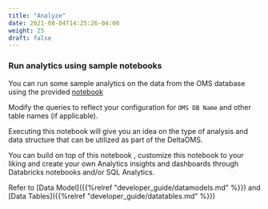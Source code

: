 ```yaml
---
title: "Analyze"
date: 2021-08-04T14:25:26-04:00
weight: 25
draft: false
---
```


### Run analytics using sample notebooks

You can run some sample analytics on the data from the OMS database 
using the provided [notebook](/assets/DeltaOMS_SQL_Analytics.sql)

Modify the queries to reflect your configuration for 
`OMS DB Name` and other table names (if applicable).

Executing this notebook will give you an idea on the type of analysis and data structure that can 
be utilized as part of the DeltaOMS.

You can build on top of this notebook , customize this notebook to your liking and 
create your own Analytics insights and dashboards through Databricks notebooks and/or SQL Analytics.

Refer to [Data Model]({{%relref "developer_guide/datamodels.md" %}}) 
and [Data Tables]({{%relref "developer_guide/datatables.md" %}})


